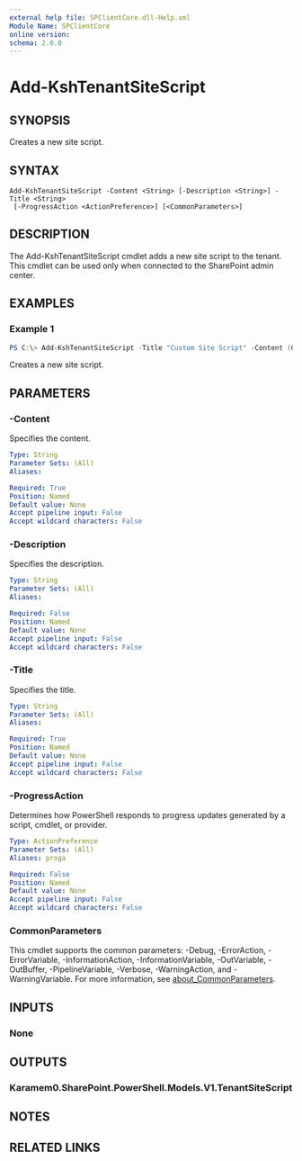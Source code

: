 ```yaml
---
external help file: SPClientCore.dll-Help.xml
Module Name: SPClientCore
online version:
schema: 2.0.0
---
```


# Add-KshTenantSiteScript

## SYNOPSIS
Creates a new site script.

## SYNTAX

```
Add-KshTenantSiteScript -Content <String> [-Description <String>] -Title <String>
 [-ProgressAction <ActionPreference>] [<CommonParameters>]
```

## DESCRIPTION
The Add-KshTenantSiteScript cmdlet adds a new site script to the tenant. This cmdlet can be used only when connected to the SharePoint admin center.

## EXAMPLES

### Example 1
```powershell
PS C:\> Add-KshTenantSiteScript -Title "Custom Site Script" -Content (Get-KshTenantSiteScriptFromSite -SiteUrl "https://example.sharepoint.com/sites/japan" -IncludeBranding -IncludeRegionalSettings -IncludeTheme)
```

Creates a new site script.

## PARAMETERS

### -Content
Specifies the content.

```yaml
Type: String
Parameter Sets: (All)
Aliases:

Required: True
Position: Named
Default value: None
Accept pipeline input: False
Accept wildcard characters: False
```

### -Description
Specifies the description.

```yaml
Type: String
Parameter Sets: (All)
Aliases:

Required: False
Position: Named
Default value: None
Accept pipeline input: False
Accept wildcard characters: False
```

### -Title
Specifies the title.

```yaml
Type: String
Parameter Sets: (All)
Aliases:

Required: True
Position: Named
Default value: None
Accept pipeline input: False
Accept wildcard characters: False
```

### -ProgressAction
Determines how PowerShell responds to progress updates generated by a script, cmdlet, or provider.

```yaml
Type: ActionPreference
Parameter Sets: (All)
Aliases: proga

Required: False
Position: Named
Default value: None
Accept pipeline input: False
Accept wildcard characters: False
```

### CommonParameters
This cmdlet supports the common parameters: -Debug, -ErrorAction, -ErrorVariable, -InformationAction, -InformationVariable, -OutVariable, -OutBuffer, -PipelineVariable, -Verbose, -WarningAction, and -WarningVariable. For more information, see [about_CommonParameters](http://go.microsoft.com/fwlink/?LinkID=113216).

## INPUTS

### None

## OUTPUTS

### Karamem0.SharePoint.PowerShell.Models.V1.TenantSiteScript

## NOTES

## RELATED LINKS
